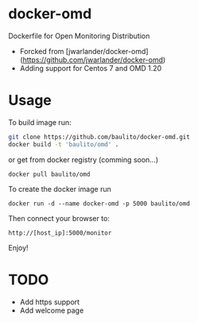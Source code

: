 docker-omd
==========

Dockerfile for Open Monitoring Distribution

- Forcked from [jwarlander/docker-omd] (https://github.com/jwarlander/docker-omd)
- Adding support for Centos 7 and OMD 1.20

Usage
=====

To build image run:

```bash
git clone https://github.com/baulito/docker-omd.git
docker build -t 'baulito/omd' .
```
or get from docker registry (comming soon...)

`docker pull baulito/omd`

To create the docker image run

`docker run -d --name docker-omd -p 5000 baulito/omd`

Then connect your browser to:

`http://[host_ip]:5000/monitor`

Enjoy!

TODO
====
- Add https support
- Add welcome page
